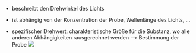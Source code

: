 - beschreibt den Drehwinkel des Lichts 
- ist abhängig von der Konzentration der Probe, Wellenlänge des Lichts, ...

- spezifischer Drehwert: charakteristische Größe für die Substanz, wo alle anderen Abhängigkeiten rausgerechnet werden --> Bestimmung der Probe
![](Pasted%20image%2020231106180043.png)
